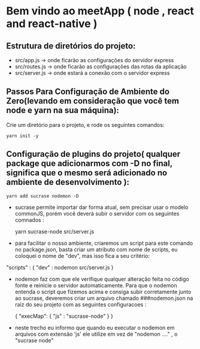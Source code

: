 # Bem vindo ao meetApp ( node , react and react-native ) 


## Estrutura de diretórios do projeto: 
  - src/app.js -> onde ficarão as configurações do servidor express
  - src/routes.js -> onde ficarão as configurações das rotas da aplicação 
  - src/server.js -> onde estará a conexão com o servidor express
  
## Passos Para Configuração de Ambiente do Zero(levando em consideração que você tem node e yarn na sua máquina): 
  
  Crie um diretório para o projeto, e rode os seguintes comandos:
  
    yarn init -y

## Configuração de plugins do projeto( qualquer package que adicionarmos com -D no final, significa que o mesmo será adicionado no ambiente de desenvolvimento ): 

    yarn add sucrase nodemon -D 

  - sucrase permite importar dar forma atual, sem precisar usar o modelo commonJS, porém você deverá subir o servidor com os seguintes comnados : 
    
    yarn sucrase-node src/server.js
  
  - para  facilitar o nosso ambiente, criaremos um script para este comando no package.json, basta criar um atributo com nome de scripts,
  eu coloquei o nome de "dev", mas isso fica a seu critério:
  
  "scripts" : { "dev" : nodemon src/server.js }    
    
  - nodemon faz com que ele verifique qualquer alteração feita no código fonte e reinicie o servidor automaticamente. Para que o nodemon
    entenda o script que fizemos acima e consiga subir corretamente junto ao sucrase, deveremos criar um arquivo chamado ###nodemon.json na                raiz do seu projeto com as seguintes configuracoes : 
    
    { "execMap": { "js" : "sucrase-node" }  }
    
   - neste trecho eu informo que quando eu executar o nodemon em arquivos com extensão 'js' ele utilize em vez de "nodemon ...." , o "sucrase node"
